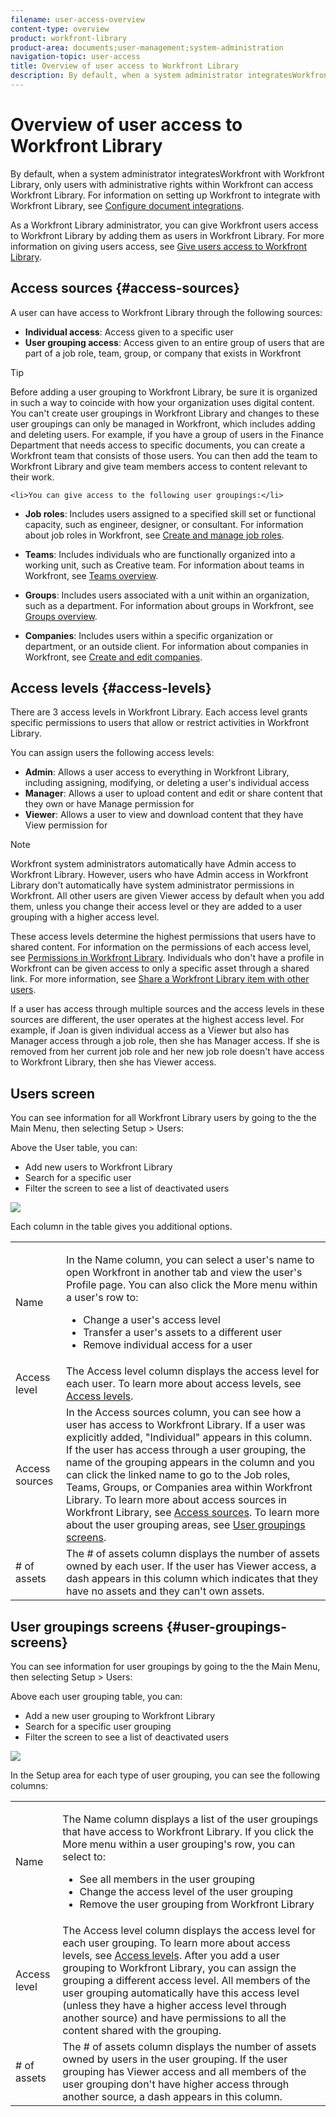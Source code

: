 ```yaml
---
filename: user-access-overview
content-type: overview
product: workfront-library
product-area: documents;user-management;system-administration
navigation-topic: user-access
title: Overview of user access to Workfront Library
description: By default, when a system administrator integratesWorkfront with Workfront Library, only users with administrative rights within Workfront can access Workfront Library. For information on setting up Workfront to integrate with Workfront Library, see Configure document integrations.
---
```


# Overview of user access to Workfront Library

By default, when a system administrator integratesWorkfront with Workfront Library, only users with administrative rights within Workfront can access Workfront Library. For information on setting up Workfront to integrate with Workfront Library, see [Configure document integrations](../../../administration-and-setup/configure-integrations/configure-document-integrations.md).

As a Workfront Library administrator, you can give Workfront users access to Workfront Library by adding them as users in Workfront Library. For more information on giving users access, see [Give users access to Workfront Library](../../../workfront-library/administration-and-setup/user-access/give-users-access-to-library.md).

## Access sources {#access-sources}

A user can have access to Workfront Library through the following sources:

* **Individual access**: Access given to a specific user
* **User grouping access**: Access given to an entire group of users that are part of a job role, team, group, or company that exists in Workfront

>[!TIP]
>
>Before adding a user grouping to Workfront Library, be sure it is organized in such a way to coincide with how your organization uses digital content. You can't create user groupings in Workfront Library and changes to these user groupings can only be managed in Workfront, which includes adding and deleting users. For example, if you have a group of users in the Finance Department that needs access to specific documents, you can create a Workfront team that consists of those users. You can then add the team to Workfront Library and give team members access to content relevant to their work.

```<li>You can give access to the following user groupings:</li>```

* **Job roles**: Includes users assigned to a specified skill set or functional capacity, such as engineer, designer, or consultant. For information about job roles in Workfront, see [Create and manage job roles](../../../administration-and-setup/set-up-workfront/organizational-setup/create-manage-job-roles.md).

* **Teams**: Includes individuals who are functionally organized into a working unit, such as Creative team. For information about teams in Workfront, see [Teams overview](../../../people-teams-and-groups/create-and-manage-teams/teams-overview.md).

* **Groups**: Includes users associated with a unit within an organization, such as a department. For information about groups in Workfront, see [Groups overview](../../../administration-and-setup/manage-groups/groups-overview/groups.md).

* **Companies**: Includes users within a specific organization or department, or an outside client. For information about companies in Workfront, see [Create and edit companies](../../../administration-and-setup/set-up-workfront/organizational-setup/create-and-edit-companies.md).

## Access levels {#access-levels}

There are 3 access levels in Workfront Library. Each access level grants specific permissions to users that allow or restrict activities in Workfront Library.

You can assign users the following access levels:

* **Admin**: Allows a user access to everything in Workfront Library, including assigning, modifying, or deleting a user's individual access
* **Manager**: Allows a user to upload content and edit or share content that they own or have Manage permission for
* **Viewer**: Allows a user to view and download content that they have View permission for

>[!NOTE]
>
>Workfront system administrators automatically have Admin access to Workfront Library. However, users who have Admin access in Workfront Library don't automatically have system administrator permissions in Workfront. All other users are given Viewer access by default when you add them, unless you change their access level or they are added to a user grouping with a higher access level.

These access levels determine the highest permissions that users have to shared content. For information on the permissions of each access level, see [Permissions in Workfront Library](../../../workfront-library/administration-and-setup/user-access/permissions-in-workfront-library.md). Individuals who don't have a profile in Workfront can be given access to only a specific asset through a shared link. For more information, see [Share a Workfront Library item with other users](../../../workfront-library/content-management/share-an-asset-with-users.md).

If a user has access through multiple sources and the access levels in these sources are different, the user operates at the highest access level. For example, if Joan is given individual access as a Viewer but also has Manager access through a job role, then she has Manager access. If she is removed from her current job role and her new job role doesn't have access to Workfront Library, then she has Viewer access.

## Users screen

You can see information for all Workfront Library users by going to the the Main Menu, then selecting Setup >&nbsp;Users:

Above the User table, you can:

* Add new users to Workfront Library
* Search for a specific user
* Filter the screen to see a list of deactivated users

![](assets/user-table-350x139.png)

Each column in the table gives you additional options.

<table> 
 <col> 
 <col> 
 <tbody> 
  <tr> 
   <td role="rowheader">Name</td> 
   <td> <p>In the Name column, you can select a user's name to open Workfront in another tab and view the user's Profile page. You can also click the More menu within a user's row to:</p> 
    <ul> 
     <li>Change a user's access level</li> 
     <li>Transfer a user's assets to a different user</li> 
     <li>Remove individual access for a user</li> 
    </ul> </td> 
  </tr> 
  <tr> 
   <td role="rowheader">Access level</td> 
   <td>The Access level column displays the access level for each user. To learn more about access levels, see <a href="#access-levels" class="MCXref xref">Access levels</a>.</td> 
  </tr> 
  <tr> 
   <td role="rowheader">Access sources</td> 
   <td>In the Access sources column, you can see how a user has access to Workfront Library. If a user was explicitly added, "Individual" appears in this column. If the user has access through a user grouping, the name of the grouping appears in the column and you can click the linked name to go to the Job roles, Teams, Groups, or Companies area within Workfront Library. To learn more about access sources in Workfront Library, see <a href="#access-sources" class="MCXref xref">Access sources</a>. To learn more about the user grouping areas, see <a href="#user-groupings-screens" class="MCXref xref">User groupings screens</a>.</td> 
  </tr> 
  <tr> 
   <td role="rowheader"># of assets</td> 
   <td>The # of assets column displays the number of assets owned by each user. If the user has Viewer access, a dash appears in this column which indicates that they have no assets and they can't own assets.</td> 
  </tr> 
 </tbody> 
</table>

## User groupings screens {#user-groupings-screens}

You can see information for user groupings by going to the the Main Menu, then selecting Setup > Users:

Above each user grouping table, you can:

* Add a new user grouping to Workfront Library
* Search for a specific user grouping
* Filter the screen to see a list of deactivated users

![](assets/team-user-table-350x100.png)

In the Setup area for each type of user grouping, you can see the following columns:

<table> 
 <col> 
 <col> 
 <tbody> 
  <tr> 
   <td>Name</td> 
   <td> <p>The Name column displays a list of the user groupings that have access to Workfront Library. If you click the More menu within a user grouping's row, you can select to:</p> 
    <ul> 
     <li>See all members in the user grouping</li> 
     <li>Change the access level of the user grouping</li> 
     <li>Remove the user grouping from Workfront Library</li> 
    </ul> </td> 
  </tr> 
  <tr> 
   <td>Access level</td> 
   <td>The Access level column displays the access level for each user grouping. To learn more about access levels, see <a href="#access-levels" class="MCXref xref">Access levels</a>. After you add a user grouping to Workfront Library, you can assign the grouping a different access level. All members of the user grouping automatically have this access level (unless they have a higher access level through another source) and have permissions to all the content shared with the grouping.</td> 
  </tr> 
  <tr> 
   <td># of assets</td> 
   <td>The # of assets column displays the number of assets owned by users in the user grouping. If the user grouping has Viewer access and all members of the user grouping don't have higher access through another source, a dash appears in this column.</td> 
  </tr> 
 </tbody> 
</table>

